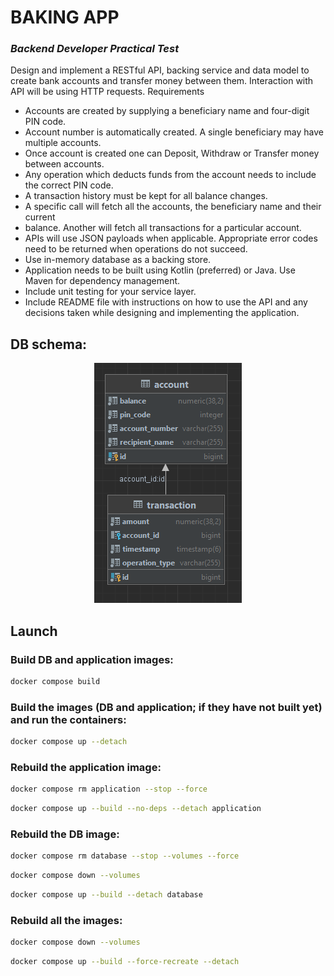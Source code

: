 # BAKING APP

### *Backend Developer Practical Test*

Design and implement a RESTful API, backing service and data model to create bank accounts and transfer money between
them. Interaction with API will be using HTTP requests.
Requirements<br>

- Accounts are created by supplying a beneficiary name and four-digit PIN code.
- Account number is automatically created. A single beneficiary may have multiple accounts.
- Once account is created one can Deposit, Withdraw or Transfer money between accounts.
- Any operation which deducts funds from the account needs to include the correct PIN code.
- A transaction history must be kept for all balance changes.
- A specific call will fetch all the accounts, the beneficiary name and their current
- balance. Another will fetch all transactions for a particular account.
- APIs will use JSON payloads when applicable. Appropriate error codes need to be returned when operations do not
  succeed.
- Use in-memory database as a backing store.
- Application needs to be built using Kotlin (preferred) or Java. Use Maven for dependency management.
- Include unit testing for your service layer.
- Include README file with instructions on how to use the API and any decisions taken while designing and implementing
  the application.

## DB schema:

<p align="center">
  <img src=schema.png alt="DB schema"/>
</p>

## Launch

### Build DB and application images:

```bash
docker compose build
```

### Build the images (DB and application; if they have not built yet) and run the containers:

```bash
docker compose up --detach
```

### Rebuild the application image:

```bash
docker compose rm application --stop --force
```

```bash
docker compose up --build --no-deps --detach application
```

### Rebuild the DB image:

```bash
docker compose rm database --stop --volumes --force
```

```bash
docker compose down --volumes
```

```bash
docker compose up --build --detach database
```

### Rebuild all the images:

```bash
docker compose down --volumes
```

```bash
docker compose up --build --force-recreate --detach
```
